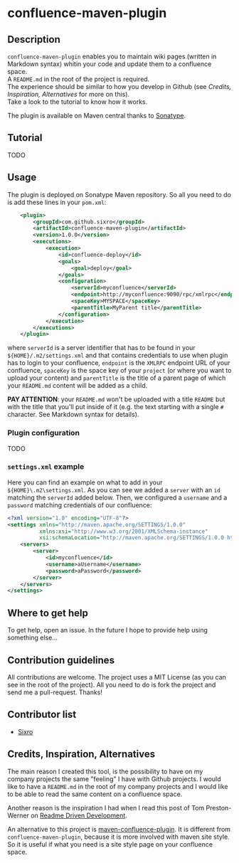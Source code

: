 confluence-maven-plugin
=======================

## Description

`confluence-maven-plugin` enables you to maintain wiki pages (written in
Markdown syntax) whitin your code and update them to a confluence space.   
A `README.md` in the root of the project is required.   
The experience should be similar to how you develop in Github (see _Credits,
Inspiration, Alternatives_ for more on this).   
Take a look to the tutorial to know how it works.   

The plugin is available on Maven central thanks to [Sonatype](http://www.sonatype.org).

## Tutorial

TODO

## Usage

The plugin is deployed on Sonatype Maven repository. So all you need to do is
add these lines in your `pom.xml`:

```xml
    <plugin>
		<groupId>com.github.sixro</groupId>
		<artifactId>confluence-maven-plugin</artifactId>
		<version>1.0.0</version>
		<executions>
			<execution>
				<id>confluence-deploy</id>
				<goals>
					<goal>deploy</goal>
				</goals>
				<configuration>
					<serverId>myconfluence</serverId>
					<endpoint>http://myconfluence:9090/rpc/xmlrpc</endpoint>
					<spaceKey>MYSPACE</spaceKey>
					<parentTitle>MyParent title</parentTitle>
				</configuration>
			</execution>
		</executions>
	</plugin>
```

where `serverId` is a server identifier that has to be found in your
`${HOME}/.m2/settings.xml` and that contains credentials to use when plugin has
to login to your confluence, `endpoint` is the `XMLRPC` endpoint URL of your
confluence, `spaceKey` is the space key of your `project` (or where you want to
upload your content) and `parentTitle` is the title of a parent page of which
your `README.md` content will be added as a child.

**PAY ATTENTION**: your `README.md` won't be uploaded with a title `README` but
with the title that you'll put inside of it (e.g. the text starting with a
single `#` character. See Markdown syntax for details).

### Plugin configuration

TODO

### `settings.xml` example

Here you can find an example on what to add in your `${HOME}\.m2\settings.xml`.
As you can see we added a `server` with an `id` matching the `serverId` added
below. Then, we configured a `username` and a `password` matching credentials of
our confluence:

```xml
<?xml version="1.0" encoding="UTF-8"?>
<settings xmlns="http://maven.apache.org/SETTINGS/1.0.0" 
          xmlns:xsi="http://www.w3.org/2001/XMLSchema-instance" 
          xsi:schemaLocation="http://maven.apache.org/SETTINGS/1.0.0 http://maven.apache.org/xsd/settings-1.0.0.xsd">
	<servers>
		<server>
			<id>myconfluence</id>
			<username>aUsername</username>
			<password>aPassword</password>
		</server>
	</servers>
</settings>
```

## Where to get help

To get help, open an issue. In the future I hope to provide help using something
else...

## Contribution guidelines

All contributions are welcome. The project uses a MIT License (as you can see
in the root of the project).
All you need to do is fork the project and send me a pull-request.
Thanks!

## Contributor list

  * [Sixro](http://github.com/sixro)

## Credits, Inspiration, Alternatives

The main reason I created this tool, is the possibility to have on my company
projects the same "feeling" I have with Github projects. I would like to have
a `README.md` in the root of my company projects and I would like to be able to
read the same content on a confluence space.

Another reason is the inspiration I had when I read this post of 
Tom Preston-Werner on [Readme Driven Development](http://tom.preston-werner.com/2010/08/23/readme-driven-development.html).

An alternative to this project is [maven-confluence-plugin](https://code.google.com/p/maven-confluence-plugin/).
It is different from `confluence-maven-plugin`, because it is more involved with maven site style. So
it is useful if what you need is a site style page on your confluence space.
